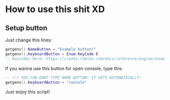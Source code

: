 # How to use this shit XD

## Setup button
Just change this lines:
```lua
getgenv().NameButton = "Example button!"
getgenv().KeyboardButton = Enum.KeyCode.E
-- keycodes here: https://create.roblox.com/docs/reference/engine/enums/KeyCode
```
If you wanna use this button for open console, type this:
```lua
-- !!! YOU CAN DONT TYPE NAME BUTTON! IT SETS AUTOMATICALLY!
getgenv().KeyboardButton = "console"
```

Just enjoy this script!
